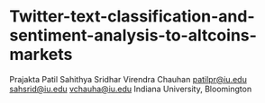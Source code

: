 # Twitter-text-classification-and-sentiment-analysis-to-altcoins-markets

Prajakta Patil            Sahithya Sridhar            Virendra Chauhan
patilpr@iu.edu            sahsrid@iu.edu              vchauha@iu.edu
Indiana University, Bloomington
